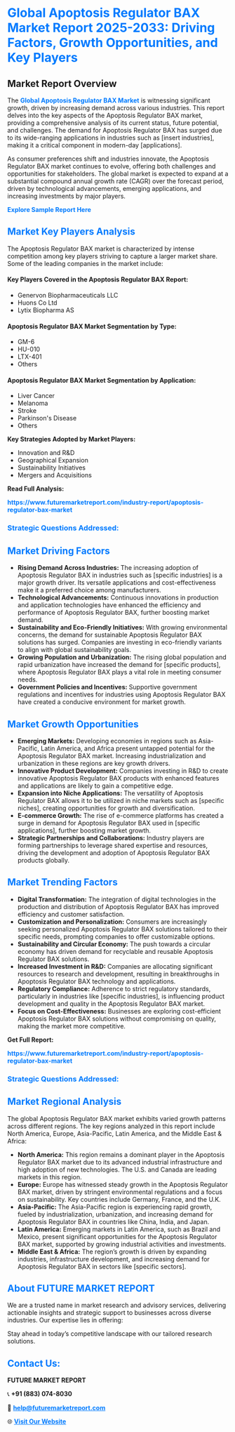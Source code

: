 <h1 style="color: #007BFF;">Global Apoptosis Regulator BAX Market Report 2025-2033: Driving Factors, Growth Opportunities, and Key Players</h1>

<section id="overview">
<h2>Market Report Overview</h2>
<p>The <a href="https://www.futuremarketreport.com/industry-report/apoptosis-regulator-bax-market" style="color: #007BFF; text-decoration: none;"><strong>Global Apoptosis Regulator BAX Market</strong></a> is witnessing significant growth, driven by increasing demand across various industries. This report delves into the key aspects of the Apoptosis Regulator BAX market, providing a comprehensive analysis of its current status, future potential, and challenges. The demand for Apoptosis Regulator BAX has surged due to its wide-ranging applications in industries such as [insert industries], making it a critical component in modern-day [applications].</p>
<p>As consumer preferences shift and industries innovate, the Apoptosis Regulator BAX market continues to evolve, offering both challenges and opportunities for stakeholders. The global market is expected to expand at a substantial compound annual growth rate (CAGR) over the forecast period, driven by technological advancements, emerging applications, and increasing investments by major players.</p>
</section>

<section id="overview">
<p><a href="https://www.futuremarketreport.com/request-sample/reportId=53552" style="color: #007BFF; text-decoration: none;"><strong>Explore Sample Report Here</strong></a></p>
</section>

<section id="key-players">
<h2 style="color: #007BFF;">Market Key Players Analysis</h2>
<p>The Apoptosis Regulator BAX market is characterized by intense competition among key players striving to capture a larger market share. Some of the leading companies in the market include:</p>
<h4>Key Players Covered in the Apoptosis Regulator BAX Report:</h4>
<ul><li>Genervon Biopharmaceuticals LLC</li><li>Huons Co Ltd</li><li>Lytix Biopharma AS</li></ul>
<h4>Apoptosis Regulator BAX Market Segmentation by Type:</h4>
<ul><li>GM-6</li><li>HU-010</li><li>LTX-401</li><li>Others</li></ul>

<h4>Apoptosis Regulator BAX Market Segmentation by Application:</h4>
<ul><li>Liver Cancer</li><li>Melanoma</li><li>Stroke</li><li>Parkinson&#039;s Disease</li><li>Others</li></ul>
<p><strong>Key Strategies Adopted by Market Players:</strong></p>
<ul>
<li>Innovation and R&D</li>
<li>Geographical Expansion</li>
<li>Sustainability Initiatives</li>
<li>Mergers and Acquisitions</li>
</ul>
</section>

<section>
<p><strong>Read Full Analysis: </strong></p><a href="https://www.futuremarketreport.com/industry-report/apoptosis-regulator-bax-market" style="color: #007BFF; text-decoration: none;"><strong>https://www.futuremarketreport.com/industry-report/apoptosis-regulator-bax-market</strong></a>
<h3 style="color: #007BFF;">Strategic Questions Addressed:</h3>
</section>

<section id="driving-factors">
<h2 style="color: #007BFF;">Market Driving Factors</h2>
<ul>
<li><strong>Rising Demand Across Industries:</strong> The increasing adoption of Apoptosis Regulator BAX in industries such as [specific industries] is a major growth driver. Its versatile applications and cost-effectiveness make it a preferred choice among manufacturers.</li>
<li><strong>Technological Advancements:</strong> Continuous innovations in production and application technologies have enhanced the efficiency and performance of Apoptosis Regulator BAX, further boosting market demand.</li>
<li><strong>Sustainability and Eco-Friendly Initiatives:</strong> With growing environmental concerns, the demand for sustainable Apoptosis Regulator BAX solutions has surged. Companies are investing in eco-friendly variants to align with global sustainability goals.</li>
<li><strong>Growing Population and Urbanization:</strong> The rising global population and rapid urbanization have increased the demand for [specific products], where Apoptosis Regulator BAX plays a vital role in meeting consumer needs.</li>
<li><strong>Government Policies and Incentives:</strong> Supportive government regulations and incentives for industries using Apoptosis Regulator BAX have created a conducive environment for market growth.</li>
</ul>
</section>

<section id="growth-opportunities">
<h2 style="color: #007BFF;">Market Growth Opportunities</h2>
<ul>
<li><strong>Emerging Markets:</strong> Developing economies in regions such as Asia-Pacific, Latin America, and Africa present untapped potential for the Apoptosis Regulator BAX market. Increasing industrialization and urbanization in these regions are key growth drivers.</li>
<li><strong>Innovative Product Development:</strong> Companies investing in R&D to create innovative Apoptosis Regulator BAX products with enhanced features and applications are likely to gain a competitive edge.</li>
<li><strong>Expansion into Niche Applications:</strong> The versatility of Apoptosis Regulator BAX allows it to be utilized in niche markets such as [specific niches], creating opportunities for growth and diversification.</li>
<li><strong>E-commerce Growth:</strong> The rise of e-commerce platforms has created a surge in demand for Apoptosis Regulator BAX used in [specific applications], further boosting market growth.</li>
<li><strong>Strategic Partnerships and Collaborations:</strong> Industry players are forming partnerships to leverage shared expertise and resources, driving the development and adoption of Apoptosis Regulator BAX products globally.</li>
</ul>
</section>

<section id="trending-factors">
<h2 style="color: #007BFF;">Market Trending Factors</h2>
<ul>
<li><strong>Digital Transformation:</strong> The integration of digital technologies in the production and distribution of Apoptosis Regulator BAX has improved efficiency and customer satisfaction.</li>
<li><strong>Customization and Personalization:</strong> Consumers are increasingly seeking personalized Apoptosis Regulator BAX solutions tailored to their specific needs, prompting companies to offer customizable options.</li>
<li><strong>Sustainability and Circular Economy:</strong> The push towards a circular economy has driven demand for recyclable and reusable Apoptosis Regulator BAX solutions.</li>
<li><strong>Increased Investment in R&D:</strong> Companies are allocating significant resources to research and development, resulting in breakthroughs in Apoptosis Regulator BAX technology and applications.</li>
<li><strong>Regulatory Compliance:</strong> Adherence to strict regulatory standards, particularly in industries like [specific industries], is influencing product development and quality in the Apoptosis Regulator BAX market.</li>
<li><strong>Focus on Cost-Effectiveness:</strong> Businesses are exploring cost-efficient Apoptosis Regulator BAX solutions without compromising on quality, making the market more competitive.</li>
</ul>
</section>

<section>
<p><strong>Get Full Report: </strong></p><a href="https://www.futuremarketreport.com/industry-report/apoptosis-regulator-bax-market" style="color: #007BFF; text-decoration: none;"><strong>https://www.futuremarketreport.com/industry-report/apoptosis-regulator-bax-market</strong></a>
<h3 style="color: #007BFF;">Strategic Questions Addressed:</h3>
</section>


<section id="regional-analysis">
<h2 style="color: #007BFF;">Market Regional Analysis</h2>
<p>The global Apoptosis Regulator BAX market exhibits varied growth patterns across different regions. The key regions analyzed in this report include North America, Europe, Asia-Pacific, Latin America, and the Middle East & Africa:</p>
<ul>
<li><strong>North America:</strong> This region remains a dominant player in the Apoptosis Regulator BAX market due to its advanced industrial infrastructure and high adoption of new technologies. The U.S. and Canada are leading markets in this region.</li>
<li><strong>Europe:</strong> Europe has witnessed steady growth in the Apoptosis Regulator BAX market, driven by stringent environmental regulations and a focus on sustainability. Key countries include Germany, France, and the U.K.</li>
<li><strong>Asia-Pacific:</strong> The Asia-Pacific region is experiencing rapid growth, fueled by industrialization, urbanization, and increasing demand for Apoptosis Regulator BAX in countries like China, India, and Japan.</li>
<li><strong>Latin America:</strong> Emerging markets in Latin America, such as Brazil and Mexico, present significant opportunities for the Apoptosis Regulator BAX market, supported by growing industrial activities and investments.</li>
<li><strong>Middle East & Africa:</strong> The region’s growth is driven by expanding industries, infrastructure development, and increasing demand for Apoptosis Regulator BAX in sectors like [specific sectors].</li>
</ul>
</section>

<footer>
<h2 style="color: #007BFF;">About FUTURE MARKET REPORT</h2>
<p>We are a trusted name in market research and advisory services, delivering actionable insights and strategic support to businesses across diverse industries. Our expertise lies in offering:</p>

<p>Stay ahead in today’s competitive landscape with our tailored research solutions.</p>

<h2 style="color: #007BFF;">Contact Us:</h2>
<p><strong>FUTURE MARKET REPORT</strong></p>
<p>📞 <strong>+91 (883) 074-8030</strong></p>
<p>📧 <strong><a href="mailto:help@futuremarketreport.com" style="color: #007BFF;">help@futuremarketreport.com</a></strong></p>
<p>🌐 <strong><a href="https://www.futuremarketreport.com/" style="color: #007BFF;">Visit Our Website</a></strong></p>
</footer>